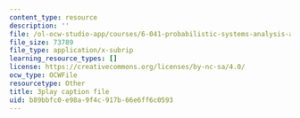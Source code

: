 ```yaml
---
content_type: resource
description: ''
file: /ol-ocw-studio-app/courses/6-041-probabilistic-systems-analysis-and-applied-probability-fall-2010/b89bbfc0e98a9f4c917b66e6ff6c0593_4UJc0S8APm4.srt
file_size: 73789
file_type: application/x-subrip
learning_resource_types: []
license: https://creativecommons.org/licenses/by-nc-sa/4.0/
ocw_type: OCWFile
resourcetype: Other
title: 3play caption file
uid: b89bbfc0-e98a-9f4c-917b-66e6ff6c0593
---
```

